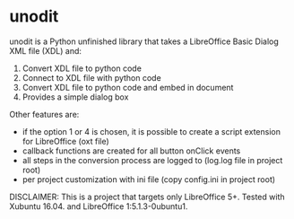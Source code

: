 # unodit
unodit is a Python unfinished library that takes a LibreOffice Basic Dialog XML file (XDL) and:

1. Convert XDL file to python code
2. Connect to XDL file with python code
3. Convert XDL file to python code and embed in document
4. Provides a simple dialog box

Other features are:
- if the option 1 or 4 is chosen, it is possible to create a script extension for LibreOffice (oxt file)
- callback functions are created for all button onClick events
- all steps in the conversion process are logged to (log.log file in project root)
- per project customization with ini file (copy config.ini in project root)

DISCLAIMER: This is a project that targets only LibreOffice 5+. Tested with Xubuntu 16.04. and LibreOffice 1:5.1.3-0ubuntu1.
